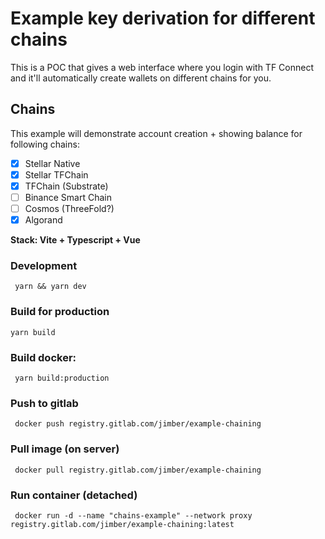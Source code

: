 # Example key derivation for different chains

This is a POC that gives a web interface where you login with TF Connect and it'll automatically create wallets on different chains for you.

## Chains

This example will demonstrate account creation + showing balance for following chains:

- [x] Stellar Native
- [x] Stellar TFChain
- [x] TFChain (Substrate)
- [ ] Binance Smart Chain
- [ ] Cosmos (ThreeFold?)
- [x] Algorand 

**Stack: Vite + Typescript + Vue**

### Development

``` yarn && yarn dev```

### Build for production
``` yarn build ```

### Build docker:

``` yarn build:production```


### Push to gitlab
``` docker push registry.gitlab.com/jimber/example-chaining```


### Pull image (on server)

``` docker pull registry.gitlab.com/jimber/example-chaining```

### Run container (detached)
``` docker run -d --name "chains-example" --network proxy registry.gitlab.com/jimber/example-chaining:latest```
